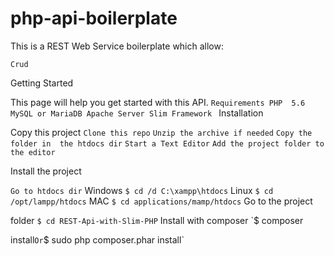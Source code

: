 # php-api-boilerplate

This is a REST Web Service boilerplate which allow:

`Crud`

Getting Started

This page will help you get started with this API.
`
Requirements
PHP 
5.6
MySQL or MariaDB
Apache Server
Slim Framework 
`
Installation

Copy this project
`Clone this repo`
`Unzip the archive if needed`
`Copy the folder in 
the htdocs dir`
`Start a Text Editor`
`Add the project folder to the editor`

Install the project

`Go to htdocs dir`
Windows
`$ cd /d C:\xampp\htdocs`
Linux
`$ cd 
/opt/lampp/htdocs`
MAC
`$ cd applications/mamp/htdocs`
Go to the project 

folder
`$ cd REST-Api-with-Slim-PHP`
Install with composer
`$ composer 

install`
Or
`$ sudo php composer.phar install`

